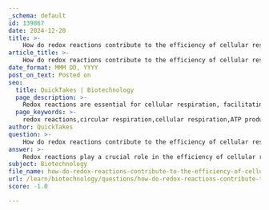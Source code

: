 ```yaml
---
_schema: default
id: 139867
date: 2024-12-20
title: >-
    How do redox reactions contribute to the efficiency of cellular respiration?
article_title: >-
    How do redox reactions contribute to the efficiency of cellular respiration?
date_format: MMM DD, YYYY
post_on_text: Posted on
seo:
  title: QuickTakes | Biotechnology
  page_description: >-
    Redox reactions are essential for cellular respiration, facilitating electron transfer from glucose to carriers, generating ATP through the electron transport chain, and creating a proton gradient for efficient energy production.
  page_keywords: >-
    redox reactions,circular respiration,cellular respiration,ATP production,electron transport chain,NADH,FADH2,proton gradient,oxidative phosphorylation,energy yield
author: QuickTakes
question: >-
    How do redox reactions contribute to the efficiency of cellular respiration?
answer: >-
    Redox reactions play a crucial role in the efficiency of cellular respiration by facilitating the transfer of electrons from glucose to electron carriers, which ultimately leads to the production of adenosine triphosphate (ATP). During cellular respiration, glucose undergoes oxidation, where it loses electrons, while electron carriers such as NAD+ and FAD gain these electrons, becoming reduced to NADH and FADH2, respectively. This process is essential for the overall energy yield of cellular respiration.\n\nThe electron transport chain (ETC), located in the inner mitochondrial membrane, is a series of redox reactions that transfer electrons from NADH and FADH2 through various protein complexes. As electrons move through the chain, they release energy, which is used to pump protons (H+ ions) from the mitochondrial matrix into the intermembrane space, creating a proton gradient. This gradient is a form of potential energy that drives ATP synthesis through a process known as oxidative phosphorylation.\n\nThe efficiency of ATP generation is significantly influenced by the coupling of redox reactions to proton translocation. Studies indicate that the thermodynamic efficiency of this process can be as high as 80-90%, highlighting the effectiveness of redox reactions in energy production. For instance, NADH contributes more to the proton gradient than FADH2, resulting in a higher yield of ATP (approximately 2.5 ATP molecules per NADH compared to about 1.5 ATP molecules per FADH2).\n\nMoreover, redox reactions are not only vital for ATP production but also play a role in regulating mitochondrial function and signaling. The generation of reactive oxygen species (ROS) during these reactions can serve as signaling molecules, influencing various cellular processes. However, excessive ROS can lead to oxidative stress, which is associated with various pathologies.\n\nIn summary, redox reactions are integral to the efficiency of cellular respiration by enabling the transfer of electrons, generating a proton gradient, and ultimately facilitating ATP synthesis through oxidative phosphorylation. This intricate interplay of redox processes underscores their evolutionary significance in metabolic pathways and energy production.
subject: Biotechnology
file_name: how-do-redox-reactions-contribute-to-the-efficiency-of-cellular-respiration.md
url: /learn/biotechnology/questions/how-do-redox-reactions-contribute-to-the-efficiency-of-cellular-respiration
score: -1.0

---
```


&nbsp;